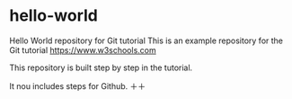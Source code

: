 # hello-world
Hello World repository for Git tutorial
This is an example repository for the Git tutorial https://www.w3schools.com

This repository is built step by step in the tutorial.

It nou includes steps for Github.
＋＋
